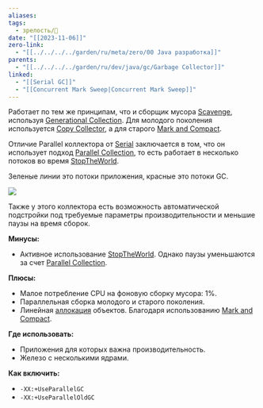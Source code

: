 ```yaml
---
aliases: 
tags:
  - зрелость/🌱
date: "[[2023-11-06]]"
zero-link:
  - "[[../../../../garden/ru/meta/zero/00 Java разработка]]"
parents:
  - "[[../../../../garden/ru/dev/java/gc/Garbage Collector]]"
linked:
  - "[[Serial GC]]"
  - "[[Concurrent Mark Sweep|Concurrent Mark Sweep]]"
---
```

Работает по тем же принципам, что и сборщик мусора [Scavenge](Serial%20GC.md), используя [Generational Collection](Generational%20Collection.md). Для молодого поколения используется [Copy Collector](Copy%20Collector.md), а для старого [Mark and Compact](Mark%20and%20Compact.md).

Отличие Parallel коллектора от [Serial](Serial%20GC.md) заключается в том, что он использует подход [Parallel Collection](Parallel%20Collection.md), то есть работает в несколько потоков во время [StopTheWorld](StopTheWorld.md).

Зеленые линии это потоки приложения, красные это потоки GC.

![](Pasted%20image%2020231107215457.png)

Также у этого коллектора есть возможность автоматической подстройки под требуемые параметры производительности и меньшие паузы на время сборок.

**Минусы:**
- Активное использование [StopTheWorld](StopTheWorld.md). Однако паузы уменьшаются за счет [Parallel Collection](Parallel%20Collection.md).

**Плюсы:**
- Малое потребление CPU на фоновую сборку мусора: 1%.
- Параллельная сборка молодого и старого поколения.
- Линейная [аллокация](Аллокация.md) объектов. Благодаря использованию [Mark and Compact](Mark%20and%20Compact.md).

**Где использовать:**
- Приложения для которых важна производительность.
- Железо с несколькими ядрами.

**Как включить:**
- `-XX:+UseParallelGC`
- `-XX:+UseParallelOldGC`
